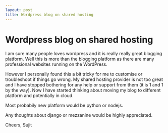 ```yaml
---
layout: post
title: Wordpress blog on shared hosting
---
```


# Wordpress blog on shared hosting

I am sure many people loves wordpress and it is really really great blogging platform. Well this is more than the blogging platform as there are many professional websites running on the WordPress.

However I personally found this a bit tricky for me to customise or troubleshoot if things go wrong. My shared hosting provider is not too great and I have stopped bothering for any help or support from them (it is 1 and 1 by the way). Now I have started thinking about moving my blog to different platform and potentially in cloud.

Most probabily new platform would be python or nodejs.

Any thoughts about django or mezzanine would be highly appreciated.

Cheers, Sujit
